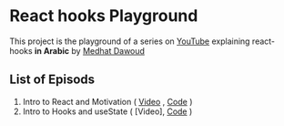 # React hooks Playground

This project is the playground of a series on [YouTube](https://www.youtube.com/channel/UCzve9ZBBT6_Nt_3j-qHyheQ) explaining react-hooks **in Arabic** by [Medhat Dawoud](http://twitter.com/med7atdawoud)

## List of Episods

1. Intro to React and Motivation ( [Video](https://www.youtube.com/watch?v=xPGRG_DcBbo&list=PLANjs1H0YEnRE78sLw6vd_4LXoPg5enIM&index=2&t=0s) , [Code](https://github.com/medhatdawoud/react-hooks-playground/tree/26e921b50e3b3ba0d1b6c0a0364ec3841ada7a6f/src) )
2. Intro to Hooks and useState ( [Video], [Code](https://github.com/medhatdawoud/react-hooks-playground/tree/00a3015eca8c61b075df24762210eb656acbe893/src) )